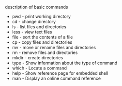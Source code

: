 description of basic commands
- pwd - print working directory
- cd - change directory
- ls - list files and directories
- less - view text files
- file - sort the contents of a file
- cp - copy files and directories
- mv - move or rename files and directories
- rm - remove files and directories
- mkdir - create directories
- type - Show information about the type of command
- which - Locate a command
- help - Show reference page for embedded shell
- man - Display an online command reference